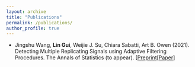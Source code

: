 ```yaml
---
layout: archive
title: "Publications"
permalink: /publications/
author_profile: true
---
```


<!-- ### Publications -->

- Jingshu Wang, **Lin Gui**, Weijie J. Su, Chiara Sabatti, Art B. Owen (2021). Detecting Multiple Replicating Signals using Adaptive Filtering Procedures. The Annals of Statistics (to appear). [[Preprint](https://arxiv.org/abs/1610.03330)[[Paper](https://github.com/gl-ybnbxb/gl-ybnbxb.github.io/raw/master/papers/AOS2006-021R2A0.pdf)]

